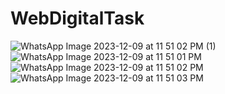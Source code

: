 # WebDigitalTask

![WhatsApp Image 2023-12-09 at 11 51 02 PM (1)](https://github.com/Ayushi20-alt/WebDigitalTask/assets/107174083/7f789629-aad8-4973-939e-74300a18d54a)
![WhatsApp Image 2023-12-09 at 11 51 01 PM](https://github.com/Ayushi20-alt/WebDigitalTask/assets/107174083/ead7919c-5d9d-4b7d-bd30-e5499f30cd87)
![WhatsApp Image 2023-12-09 at 11 51 02 PM](https://github.com/Ayushi20-alt/WebDigitalTask/assets/107174083/aa2c5d45-d40b-4941-ae15-226c46359176)
![WhatsApp Image 2023-12-09 at 11 51 03 PM](https://github.com/Ayushi20-alt/WebDigitalTask/assets/107174083/92e8477d-edfe-41d4-a8b4-8b4314105abe)
